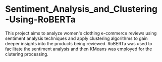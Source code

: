 # Sentiment_Analysis_and_Clustering-Using-RoBERTa
This project aims to analyze women's clothing e-commerce reviews using sentiment analysis techniques and apply clustering algorithms to gain deeper insights into the products being reviewed. RoBERTa was used to facilitate the sentiment analysis and then KMeans was employed for the clutering processing.
